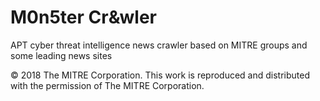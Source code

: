 # M0n5ter Cr&wler
APT cyber threat intelligence news crawler
based on MITRE groups and some leading news sites


© 2018 The MITRE Corporation. This work is reproduced and distributed with the permission of The MITRE Corporation.
